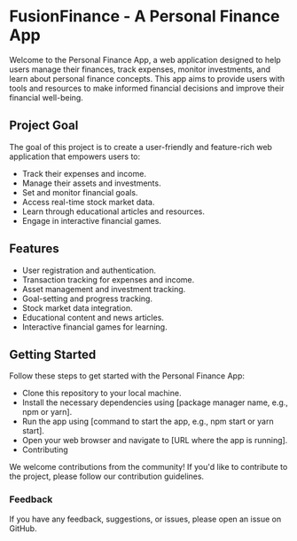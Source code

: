 # FusionFinance - A Personal Finance App

Welcome to the Personal Finance App, a web application designed to help users manage their finances, track expenses, monitor investments, and learn about personal finance concepts. This app aims to provide users with tools and resources to make informed financial decisions and improve their financial well-being.

## Project Goal
The goal of this project is to create a user-friendly and feature-rich web application that empowers users to:

- Track their expenses and income.
- Manage their assets and investments.
- Set and monitor financial goals.
- Access real-time stock market data.
- Learn through educational articles and resources.
- Engage in interactive financial games.

## Features
- User registration and authentication.
- Transaction tracking for expenses and income.
- Asset management and investment tracking.
- Goal-setting and progress tracking.
- Stock market data integration.
- Educational content and news articles.
- Interactive financial games for learning.

## Getting Started
Follow these steps to get started with the Personal Finance App:

- Clone this repository to your local machine.
- Install the necessary dependencies using [package manager name, e.g., npm or yarn].
- Run the app using [command to start the app, e.g., npm start or yarn start].
- Open your web browser and navigate to [URL where the app is running].
- Contributing

We welcome contributions from the community! If you'd like to contribute to the project, please follow our contribution guidelines.

### Feedback
If you have any feedback, suggestions, or issues, please open an issue on GitHub.

